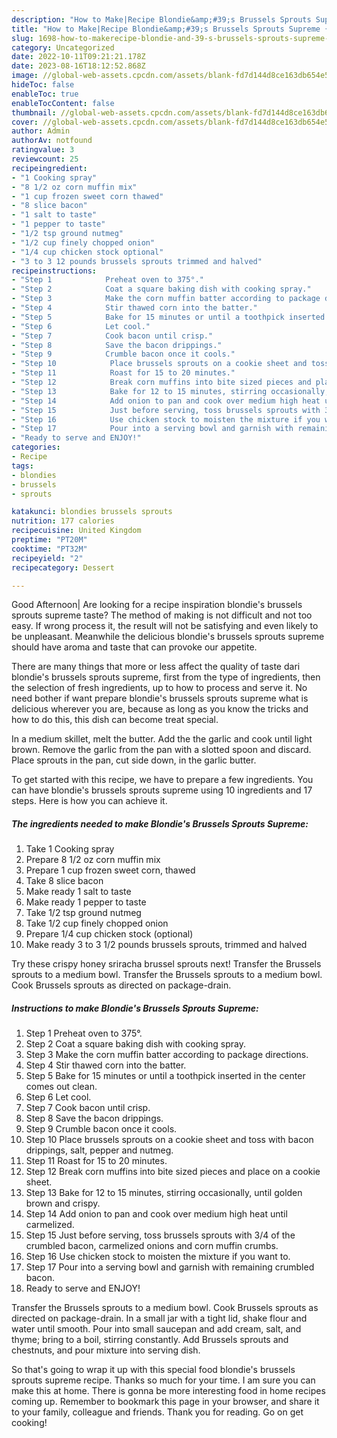 ```yaml
---
description: "How to Make|Recipe Blondie&amp;#39;s Brussels Sprouts Supreme {That is Special"
title: "How to Make|Recipe Blondie&amp;#39;s Brussels Sprouts Supreme {That is Special"
slug: 1698-how-to-makerecipe-blondie-and-39-s-brussels-sprouts-supreme-that-is-special
category: Uncategorized
date: 2022-10-11T09:21:21.178Z
date: 2023-08-16T18:12:52.868Z
image: //global-web-assets.cpcdn.com/assets/blank-fd7d144d8ce163db654e5a02c40b08a2775adb7897d16e4062681dc7e1b2800f.png
hideToc: false
enableToc: true
enableTocContent: false
thumbnail: //global-web-assets.cpcdn.com/assets/blank-fd7d144d8ce163db654e5a02c40b08a2775adb7897d16e4062681dc7e1b2800f.png
cover: //global-web-assets.cpcdn.com/assets/blank-fd7d144d8ce163db654e5a02c40b08a2775adb7897d16e4062681dc7e1b2800f.png
author: Admin
authorAv: notfound
ratingvalue: 3
reviewcount: 25
recipeingredient:
- "1 Cooking spray"
- "8 1/2 oz corn muffin mix"
- "1 cup frozen sweet corn thawed"
- "8 slice bacon"
- "1 salt to taste"
- "1 pepper to taste"
- "1/2 tsp ground nutmeg"
- "1/2 cup finely chopped onion"
- "1/4 cup chicken stock optional"
- "3 to 3 12 pounds brussels sprouts trimmed and halved"
recipeinstructions:
- "Step 1            Preheat oven to 375°."
- "Step 2            Coat a square baking dish with cooking spray."
- "Step 3            Make the corn muffin batter according to package directions."
- "Step 4            Stir thawed corn into the batter."
- "Step 5            Bake for 15 minutes or until a toothpick inserted in the center comes out clean."
- "Step 6            Let cool."
- "Step 7            Cook bacon until crisp."
- "Step 8            Save the bacon drippings."
- "Step 9            Crumble bacon once it cools."
- "Step 10            Place brussels sprouts on a cookie sheet and toss with bacon drippings, salt, pepper and nutmeg."
- "Step 11            Roast for 15 to 20 minutes."
- "Step 12            Break corn muffins into bite sized pieces and place on a cookie sheet."
- "Step 13            Bake for 12 to 15 minutes, stirring occasionally, until golden brown and crispy."
- "Step 14            Add onion to pan and cook over medium high heat until carmelized."
- "Step 15            Just before serving, toss brussels sprouts with 3/4 of the crumbled bacon, carmelized onions and corn muffin crumbs."
- "Step 16            Use chicken stock to moisten the mixture if you want to."
- "Step 17            Pour into a serving bowl and garnish with remaining crumbled bacon."
- "Ready to serve and ENJOY!"
categories:
- Recipe
tags:
- blondies
- brussels
- sprouts

katakunci: blondies brussels sprouts 
nutrition: 177 calories
recipecuisine: United Kingdom
preptime: "PT20M"
cooktime: "PT32M"
recipeyield: "2"
recipecategory: Dessert

---
```



Good Afternoon| Are looking for a recipe inspiration blondie&#39;s brussels sprouts supreme taste? The method of making is not difficult and not too easy. If wrong process it, the result will not be satisfying and even likely to be unpleasant. Meanwhile the delicious blondie&#39;s brussels sprouts supreme should have aroma and taste that can provoke our appetite.






There are many things that more or less affect the quality of taste dari blondie&#39;s brussels sprouts supreme, first from the type of ingredients, then the selection of fresh ingredients, up to how to process and serve it. No need bother if want prepare blondie&#39;s brussels sprouts supreme what is delicious wherever you are, because as long as you know the tricks and how to do this, this dish can become treat  special.


In a medium skillet, melt the butter. Add the the garlic and cook until light brown. Remove the garlic from the pan with a slotted spoon and discard. Place sprouts in the pan, cut side down, in the garlic butter.


To get started with this recipe, we have to prepare a few ingredients. You can have blondie&#39;s brussels sprouts supreme using 10 ingredients and 17 steps. Here is how you can achieve it.

<!--inarticleads1-->

##### The ingredients needed to make Blondie&#39;s Brussels Sprouts Supreme:

1. Take 1 Cooking spray
1. Prepare 8 1/2 oz corn muffin mix
1. Prepare 1 cup frozen sweet corn, thawed
1. Take 8 slice bacon
1. Make ready 1 salt to taste
1. Make ready 1 pepper to taste
1. Take 1/2 tsp ground nutmeg
1. Take 1/2 cup finely chopped onion
1. Prepare 1/4 cup chicken stock (optional)
1. Make ready 3 to 3 1/2 pounds brussels sprouts, trimmed and halved


Try these crispy honey sriracha brussel sprouts next! Transfer the Brussels sprouts to a medium bowl. Transfer the Brussels sprouts to a medium bowl. Cook Brussels sprouts as directed on package-drain. 

<!--inarticleads2-->

##### Instructions to make Blondie&#39;s Brussels Sprouts Supreme:

1. Step 1            Preheat oven to 375°.
1. Step 2            Coat a square baking dish with cooking spray.
1. Step 3            Make the corn muffin batter according to package directions.
1. Step 4            Stir thawed corn into the batter.
1. Step 5            Bake for 15 minutes or until a toothpick inserted in the center comes out clean.
1. Step 6            Let cool.
1. Step 7            Cook bacon until crisp.
1. Step 8            Save the bacon drippings.
1. Step 9            Crumble bacon once it cools.
1. Step 10            Place brussels sprouts on a cookie sheet and toss with bacon drippings, salt, pepper and nutmeg.
1. Step 11            Roast for 15 to 20 minutes.
1. Step 12            Break corn muffins into bite sized pieces and place on a cookie sheet.
1. Step 13            Bake for 12 to 15 minutes, stirring occasionally, until golden brown and crispy.
1. Step 14            Add onion to pan and cook over medium high heat until carmelized.
1. Step 15            Just before serving, toss brussels sprouts with 3/4 of the crumbled bacon, carmelized onions and corn muffin crumbs.
1. Step 16            Use chicken stock to moisten the mixture if you want to.
1. Step 17            Pour into a serving bowl and garnish with remaining crumbled bacon.
1. Ready to serve and ENJOY!

Transfer the Brussels sprouts to a medium bowl. Cook Brussels sprouts as directed on package-drain. In a small jar with a tight lid, shake flour and water until smooth. Pour into small saucepan and add cream, salt, and thyme; bring to a boil, stirring constantly. Add Brussels sprouts and chestnuts, and pour mixture into serving dish. 

So that's going to wrap it up with this special food blondie&#39;s brussels sprouts supreme recipe. Thanks so much for your time. I am sure you can make this at home. There is gonna be more interesting food in home recipes coming up. Remember to bookmark this page in your browser, and share it to your family, colleague and friends. Thank you for reading. Go on get cooking!
